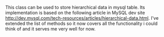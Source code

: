 This class can be used to store hierarchical data in mysql table.
Its implementation is based on the following article in MySQL dev site http://dev.mysql.com/tech-resources/articles/hierarchical-data.html.
I've extended the list of methods so it now covers all the functionality i could think of and it serves me very well for now.